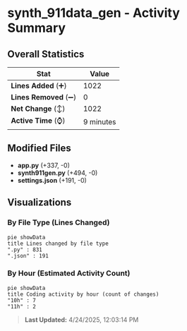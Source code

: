 # synth_911data_gen - Activity Summary 

## Overall Statistics

| Stat                   | Value                                                             |
| ---------------------- | ----------------------------------------------------------------- |
| **Lines Added** (➕)   | 1022                                          |
| **Lines Removed** (➖) | 0                                        |
| **Net Change** (↕)    | 1022                |
| **Active Time** (⌚)   | 9 minutes |


## Modified Files
- **app.py** (+337, -0)
- **synth911gen.py** (+494, -0)
- **settings.json** (+191, -0)

## Visualizations

### By File Type (Lines Changed)

```mermaid
pie showData
title Lines changed by file type
".py" : 831
".json" : 191
```

### By Hour (Estimated Activity Count)

```mermaid
pie showData
title Coding activity by hour (count of changes)
"10h" : 7
"11h" : 2
```


> **Last Updated:** 4/24/2025, 12:03:14 PM